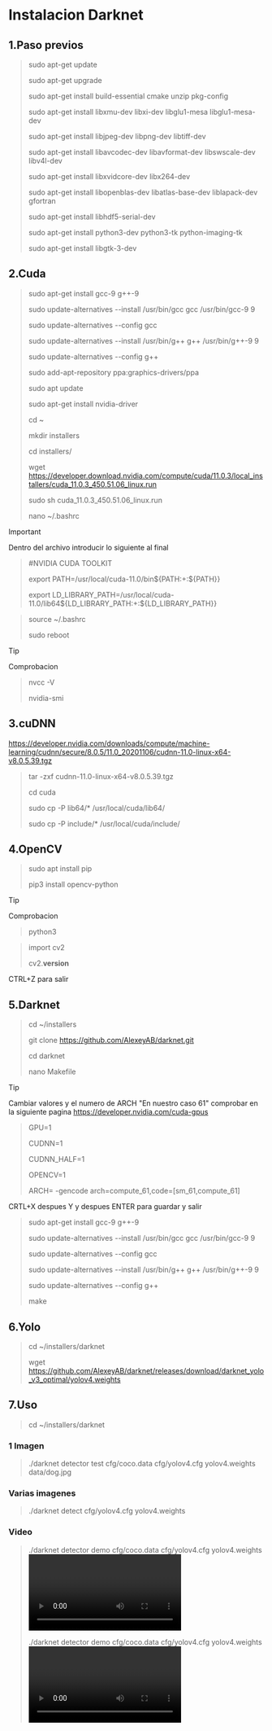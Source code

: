 # Instalacion Darknet
## 1.Paso previos
>sudo apt-get update
>
>sudo apt-get upgrade
>
>sudo apt-get install build-essential cmake unzip pkg-config
>
>sudo apt-get install libxmu-dev libxi-dev libglu1-mesa libglu1-mesa-dev
>
>sudo apt-get install libjpeg-dev libpng-dev libtiff-dev
>
>sudo apt-get install libavcodec-dev libavformat-dev libswscale-dev libv4l-dev
>
>sudo apt-get install libxvidcore-dev libx264-dev
>
>sudo apt-get install libopenblas-dev libatlas-base-dev liblapack-dev gfortran
>
>sudo apt-get install libhdf5-serial-dev
>
>sudo apt-get install python3-dev python3-tk python-imaging-tk
>
>sudo apt-get install libgtk-3-dev

## 2.Cuda
>sudo apt-get install gcc-9 g++-9
>
>sudo update-alternatives --install /usr/bin/gcc gcc /usr/bin/gcc-9 9
>
>sudo update-alternatives --config gcc
>
>sudo update-alternatives --install /usr/bin/g++ g++ /usr/bin/g++-9 9
>
>sudo update-alternatives --config g++
>
>sudo add-apt-repository ppa:graphics-drivers/ppa
>
>sudo apt update
>
>sudo apt-get install nvidia-driver
>
>cd ~
>
>mkdir installers
>
>cd installers/
>
>wget https://developer.download.nvidia.com/compute/cuda/11.0.3/local_installers/cuda_11.0.3_450.51.06_linux.run
>
>sudo sh cuda_11.0.3_450.51.06_linux.run
>
>nano ~/.bashrc

> [!IMPORTANT]
> Dentro del archivo introducir lo siguiente al final
>>#NVIDIA CUDA TOOLKIT
>>
>>export PATH=/usr/local/cuda-11.0/bin${PATH:+:${PATH}}
>>
>>export LD_LIBRARY_PATH=/usr/local/cuda-11.0/lib64${LD_LIBRARY_PATH:+:${LD_LIBRARY_PATH}}

>source ~/.bashrc
>
>sudo reboot

> [!TIP]
> Comprobacion
>>nvcc -V
>>
>>nvidia-smi

## 3.cuDNN
https://developer.nvidia.com/downloads/compute/machine-learning/cudnn/secure/8.0.5/11.0_20201106/cudnn-11.0-linux-x64-v8.0.5.39.tgz

>tar -zxf cudnn-11.0-linux-x64-v8.0.5.39.tgz
>
>cd cuda
>
>sudo cp -P lib64/* /usr/local/cuda/lib64/
>
>sudo cp -P include/* /usr/local/cuda/include/

## 4.OpenCV
>sudo apt install pip
>
>pip3 install opencv-python

> [!TIP]
> Comprobacion
>>python3
>
>>import cv2
>>
>>cv2.__version__
>>
>CTRL+Z para salir

## 5.Darknet
>cd ~/installers
>
>git clone https://github.com/AlexeyAB/darknet.git
>
>cd darknet
>
>nano Makefile

> [!TIP]
> Cambiar valores y el numero de ARCH "En nuestro caso 61" comprobar en la siguiente pagina https://developer.nvidia.com/cuda-gpus
>>GPU=1
>>
>>CUDNN=1
>>
>>CUDNN_HALF=1
>>
>>OPENCV=1
>>
>>ARCH= -gencode arch=compute_61,code=[sm_61,compute_61]
>>
>CRTL+X despues Y y despues ENTER para guardar y salir

>sudo apt-get install gcc-9 g++-9
>
>sudo update-alternatives --install /usr/bin/gcc gcc /usr/bin/gcc-9 9
>
>sudo update-alternatives --config gcc
>
>sudo update-alternatives --install /usr/bin/g++ g++ /usr/bin/g++-9 9
>
>sudo update-alternatives --config g++
> 
>make

## 6.Yolo
>cd ~/installers/darknet
>
>wget https://github.com/AlexeyAB/darknet/releases/download/darknet_yolo_v3_optimal/yolov4.weights

## 7.Uso
>cd ~/installers/darknet

### 1 Imagen
>./darknet detector test cfg/coco.data cfg/yolov4.cfg yolov4.weights data/dog.jpg

### Varias imagenes
>./darknet detect cfg/yolov4.cfg yolov4.weights

### Video
>./darknet detector demo cfg/coco.data cfg/yolov4.cfg yolov4.weights <video file>
>
>./darknet detector demo cfg/coco.data cfg/yolov4.cfg yolov4.weights <video file> -out_filename <output_video file>


